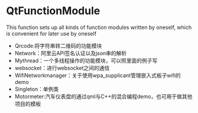 # QtFunctionModule
This function sets up all kinds of function modules written by oneself, which is convenient for later use by oneself
- Qrcode:将字符串转二维码的功能模块
- Network：阿里云API签名认证以及json串的解析
- Mythread：一个多线程操作的功能模块，可以照里面的例子写
- websocket：进行websocket之间的通信
- WifiNetworkmanager：关于使用wpa_supplicant管理嵌入式板子wifi的demo
- Singleton：单例类
- Motormeter:汽车仪表盘的通过qml与C++的混合编程demo，也可用于做其他项目的模板
